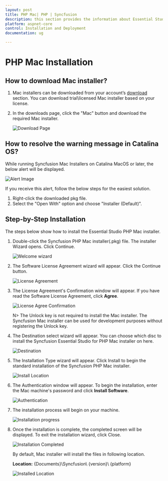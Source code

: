 ```yaml
---
layout: post
title: PHP Mac| PHP | Syncfusion
description: this section provides the information about Essential Studio PHP mac installer and steps for installation
platform: aspnet-core
control: Installation and Deployment
documentation: ug

---
```


# PHP Mac Installation

## How to download Mac installer?

1. Mac installers can be downloaded from your account’s [download](https://help.syncfusion.com/common/essential-studio/download) section. You can download trial\licensed Mac installer based on your license.

2. In the downloads page, click the "Mac" button and download the required Mac installer.

   ![Download Page](Mac-Installer_images/Mac_Download.png)  


## How to resolve the warning message in Catalina OS? 

   While running Syncfusion Mac Installers on Catalina MacOS or later, the below alert will be displayed.

   ![Alert Image](Mac-Installer_images/Mac_Catalina_MacOS_Alert.png)  
     
   If you receive this alert, follow the below steps for the easiest solution.   

   1.	Right-click the downloaded pkg file.
   2.	Select the "Open With" option and choose "Installer (Default)".

## Step-by-Step Installation

The steps below show how to install the Essential Studio PHP Mac installer. 

1. Double-click the Syncfusion PHP Mac installer(.pkg) file. The installer Wizard opens. Click Continue.

   ![Welcome wizard](Mac-Installer_images/Mac_Installer1.png)
   

2. The Software License Agreement wizard will appear. Click the Continue button.

   ![License Agreement](Mac-Installer_images/Mac_Installer2.png)   
   

3. The License Agreement's Confirmation window will appear. If you have read the Software License Agreement, click **Agree**.

   ![License Agree Confirmation](Mac-Installer_images/Mac_Installer3.png)
   
   N> The Unlock key is not required to install the Mac installer. The Syncfusion Mac installer can be used for development purposes without registering the Unlock key.


4. The Destination select wizard will appear. You can choose which disc to install the Syncfusion Essential Studio for PHP Mac installer on here.

   ![Destination](Mac-Installer_images/Mac_Installer4.png)

5. The Installation Type wizard will appear. Click Install to begin the standard installation of the Syncfusion PHP Mac installer.

   ![Install Location](Mac-Installer_images/Mac_Installer5.png)

6. The Authentication window will appear. To begin the installation, enter the Mac machine's password and click **Install Software**.

   ![Authentication](Mac-Installer_images/Mac_Installer6.png)

7. The installation process will begin on your machine. 
   
   ![Installation progress](Mac-Installer_images/Mac_Installer7.png)
   
8. Once the installation is complete, the completed screen will be displayed. To exit the installation wizard, click Close. 

   ![Installation Completed](Mac-Installer_images/Mac_Installer8.png)
   
   By default, Mac installer will install the files in following location.

   **Location:** {Documents}\Syncfusion\ {version}\ {platform}
   
   ![Installed Location](Mac-Installer_images/Mac_Installer9.png)

